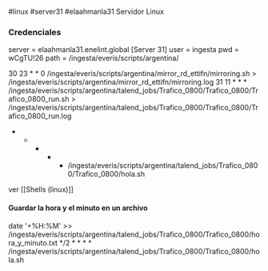 #linux #server31 #elaahmanla31
Servidor Linux 
### Credenciales
server = elaahmanla31.enelint.global  [Server 31]
user = ingesta
pwd = wCgTU!26
path = /ingesta/everis/scripts/argentina/


30 23 * * 0 /ingesta/everis/scripts/argentina/mirror_rd_ettifn/mirroring.sh > /ingesta/everis/scripts/argentina/mirror_rd_ettifn/mirroring.log
31 11 * * * /ingesta/everis/scripts/argentina/talend_jobs/Trafico_0800/Trafico_0800/Trafico_0800_run.sh > /ingesta/everis/scripts/argentina/talend_jobs/Trafico_0800/Trafico_0800/Trafico_0800_run.log
* * * * * /ingesta/everis/scripts/argentina/talend_jobs/Trafico_0800/Trafico_0800/hola.sh

 ver [[Shells (linux)]]
#### **Guardar la hora y el minuto en un archivo**
 date '+%H:%M' >> /ingesta/everis/scripts/argentina/talend_jobs/Trafico_0800/Trafico_0800/hora_y_minuto.txt
*/2 * * * * /ingesta/everis/scripts/argentina/talend_jobs/Trafico_0800/Trafico_0800/hola.sh
